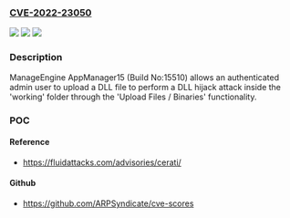 ### [CVE-2022-23050](https://cve.mitre.org/cgi-bin/cvename.cgi?name=CVE-2022-23050)
![](https://img.shields.io/static/v1?label=Product&message=ManageEngine%20AppManager15&color=blue)
![](https://img.shields.io/static/v1?label=Version&message=n%2Fa&color=blue)
![](https://img.shields.io/static/v1?label=Vulnerability&message=DLL%20Hijacking&color=brighgreen)

### Description

ManageEngine AppManager15 (Build No:15510) allows an authenticated admin user to upload a DLL file to perform a DLL hijack attack inside the 'working' folder through the 'Upload Files / Binaries' functionality.

### POC

#### Reference
- https://fluidattacks.com/advisories/cerati/

#### Github
- https://github.com/ARPSyndicate/cve-scores

